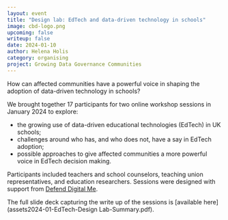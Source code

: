 ```yaml
---
layout: event
title: "Design lab: EdTech and data-driven technology in schools"
image: cbd-logo.png
upcoming: false
writeup: false
date: 2024-01-10
author: Helena Holis
category: organising
project: Growing Data Governance Communities
---
```


How can affected communities have a powerful voice in shaping the adoption of data-driven technology in schools?

<!--more-->
We brought together 17 participants for two online workshop sessions in January 2024 to explore:
* the growing use of data-driven educational technologies (EdTech) in UK schools;
* challenges around who has, and who does not, have a say in EdTech adoption;
* possible approaches to give affected communities a more powerful voice in EdTech decision making.

Participants included teachers and school counselors, teaching union representatives, and education researchers. Sessions were designed with support from [Defend Digital Me](https://defenddigitalme.org/).

The full slide deck capturing the write up of the sessions is [available here](assets2024-01-EdTech-Design Lab-Summary.pdf).
